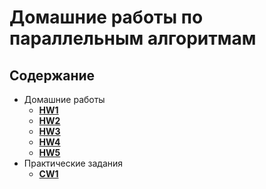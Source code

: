 # Домашние работы по параллельным алгоритмам

## Содержание

* Домашние работы
    * [**HW1**](./HW1/README.md)
    * [**HW2**](./HW2/README.md)
    * [**HW3**](./HW3/README.md)
    * [**HW4**](./HW4/README.md)
    * [**HW5**](./HW5/README.md)
* Практические задания
    * [**CW1**](./CW1/README.md)
